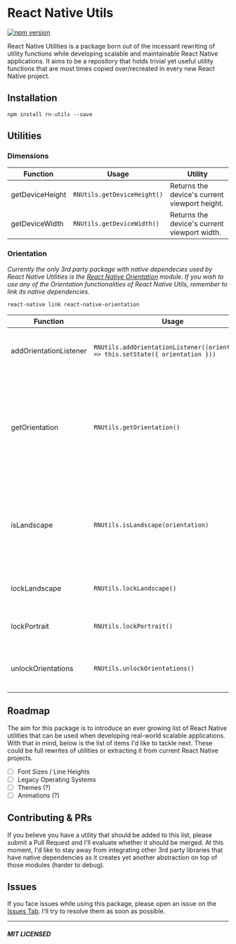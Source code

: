 # React Native Utils
[![npm version](https://badge.fury.io/js/rn-utils.svg)](https://badge.fury.io/js/rn-utils)

React Native Utilities is a package born out of the incessant rewriting of utility functions while developing scalable and maintainable React Native applications. It aims to be a repository that holds trivial yet useful utility functions that are most times copied over/recreated in every new React Native project.

## Installation
```
npm install rn-utils --save
```

## Utilities

### Dimensions
|  Function | Usage | Utility |
|-----------|-------|---------|
| getDeviceHeight | `RNUtils.getDeviceHeight()` | Returns the device's current viewport height. |
| getDeviceWidth | `RNUtils.getDeviceWidth()` | Returns the device's current viewport width. |

### Orientation
*Currently the only 3rd party package with native dependecies used by React Native Utilities is the [React Native Orientation](https://github.com/yamill/react-native-orientation) module. If you wish to use any of the Orientation functionalities of React Native Utils, remember to link its native dependencies.*
```
react-native link react-native-orientation
```

|  Function | Usage | Utility |
|-----------|-------|---------|
| addOrientationListener | `RNUtils.addOrientationListener((orientation) => this.setState({ orientation }))` | Creates an event listener that triggers whenever the orientation of the device changes. |
| getOrientation | `RNUtils.getOrientation()` | Function that returns the current device's orientation. It uses `getInitialOrientation` method from [React Native Orientation](https://github.com/yamill/react-native-orientation) module to allow for Async/Initial orientation checks. Orientation will either return LANDSCAPE or PORTRAIT. |
| isLandscape | `RNUtils.isLandscape(orientation)` | Helper that returns `true` if current device orientation is Landscape. The `orientation` argument must be passed. This is usually used with the `addOrientationListener` or `getOrientation` utility functions. |
| lockLandscape | `RNUtils.lockLandscape()` | Locks the device's viewport to the Landscape mode. Disables portrait. |
| lockPortrait | `RNUtils.lockPortrait()` | Locks the device's viewport to the Portrait mode. Disables landscape. |
| unlockOrientations | `RNUtils.unlockOrientations()` | Unlocks any previous locking behavior applied by `lockPortrait` or `lockLandscape`. |

## Roadmap
The aim for this package is to introduce an ever growing list of React Native utilities that can be used when developing real-world scalable applications. With that in mind, below is the list of items I'd like to tackle next. These could be full rewrites of utilities or extracting it from current React Native projects.

- [ ] Font Sizes / Line Heights
- [ ] Legacy Operating Systems
- [ ] Themes (?)
- [ ] Animations (?)

## Contributing & PRs
If you believe you have a utility that should be added to this list, please submit a Pull Request and I'll evaluate whether it should be merged. At this moment, I'd like to stay away from integrating other 3rd party libraries that have native dependencies as it creates yet another abstraction on top of those modules (harder to debug).

## Issues
If you face issues while using this package, please open an issue on the [Issues Tab](https://github.com/andrerfneves/rn-utils/issues). I'll try to resolve them as soon as possible.

----------

##### MIT LICENSED

